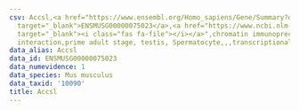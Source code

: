 ```yaml
---
csv: Accsl,<a href="https://www.ensembl.org/Homo_sapiens/Gene/Summary?db=core;g=ENSMUSG00000075023"
  target="_blank">ENSMUSG00000075023</a>,<a href="https://www.ncbi.nlm.nih.gov/pubmed/25450459"
  target="_blank"><i class="fas fa-file"></i></a>",chromatin immunoprecipitation assay,direct
  interaction,prime adult stage, testis, Spermatocyte,,,transcriptional regulation,
data_alias: Accsl
data_id: ENSMUSG00000075023
data_numevidence: 1
data_species: Mus musculus
data_taxid: '10090'
title: Accsl
---
```

